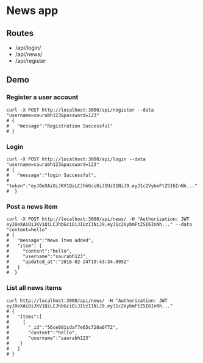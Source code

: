 # News app
## Routes
- /api/login/
- /api/news/
- /api/register

## Demo

### Register a user account

```
curl -X POST http://localhost:3000/api/register --data "username=saurabh123&password=123"
# {
#   "message":"Registration Successful"
# }
```

### Login

```
curl -X POST http://localhost:3000/api/login --data "username=saurabh123&password=123"
# {
#   "message":"login Successful",
#    "token":"eyJ0eXAiOiJKV1QiLCJhbGciOiJIUzI1NiJ9.eyJ1c2VybmFtZSI6InNh..."
#  }
```

### Post a news item

```
curl -X POST http://localhost:3000/api/news/ -H "Authorization: JWT eyJ0eXAiOiJKV1QiLCJhbGciOiJIUzI1NiJ9.eyJ1c2VybmFtZSI6InNh..." --data "content=hello"
# {
#   "message":"News Item added",
#   "item": {
#     "content":"hello",
#     "username":"saurabh123",
#     "updated_at":"2016-02-24T19:43:34.005Z"
#   }
#  }

```

### List all news items

```
curl http://localhost:3000/api/news/ -H "Authorization: JWT eyJ0eXAiOiJKV1QiLCJhbGciOiJIUzI1NiJ9.eyJ1c2VybmFtZSI6InNh..."
# {
#   "items":[
#     {
#       "_id":"56ce081cdaf7e65c720a0f72",
#       "content":"hello",
#       "username":"saurabh123"
#    }
#   ]
# }
```
